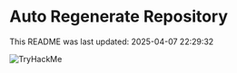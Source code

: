 # Auto Regenerate Repository

This README was last updated: 2025-04-07 22:29:32

 ![TryHackMe](https://tryhackme.com/badge/533634)